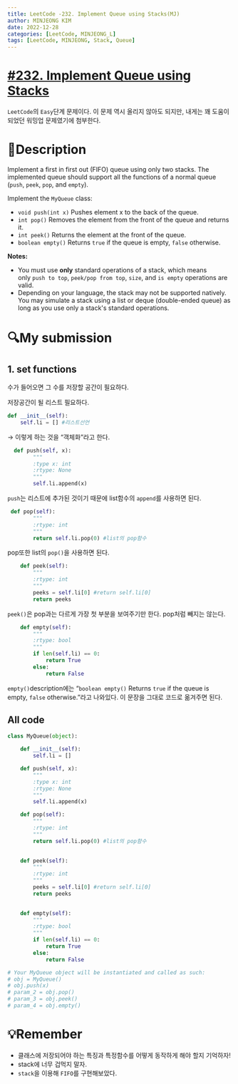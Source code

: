 ```yaml
---
title: LeetCode -232. Implement Queue using Stacks(MJ)
author: MINJEONG KIM
date: 2022-12-28
categories: [LeetCode, MINJEONG_L]
tags: [LeetCode, MINJEONG, Stack, Queue]
---
```


# [#232. Implement Queue using Stacks](https://leetcode.com/problems/implement-queue-using-stacks/)
`LeetCode`의 `Easy`단계 문제이다. 이 문제 역시 올리지 않아도 되지만, 내게는 꽤 도움이 되었던 워밍업 문제였기에 첨부한다.

# 📖Description

Implement a first in first out (FIFO) queue using only two stacks. The implemented queue should support all the functions of a normal queue (`push`, `peek`, `pop`, and `empty`).

Implement the `MyQueue` class:

- `void push(int x)` Pushes element x to the back of the queue.
- `int pop()` Removes the element from the front of the queue and returns it.
- `int peek()` Returns the element at the front of the queue.
- `boolean empty()` Returns `true` if the queue is empty, `false` otherwise.

**Notes:**

- You must use **only** standard operations of a stack, which means only `push to top`, `peek/pop from top`, `size`, and `is empty` operations are valid.
- Depending on your language, the stack may not be supported natively. You may simulate a stack using a list or deque (double-ended queue) as long as you use only a stack's standard operations.

# 🔍My submission

## 1.  set functions

수가 들어오면 그 수를 저장할 공간이 필요하다.

저장공간이 될 리스트 필요하다.

```python
def __init__(self):
	self.li = [] #리스트선언
```

→ 이렇게 하는 것을 “객체화”라고 한다.

```python
  def push(self, x):
        """
        :type x: int
        :rtype: None
        """
        self.li.append(x)
```

`push`는 리스트에 추가된 것이기 때문에 list함수의 `append`를 사용하면 된다.

```python
 def pop(self):
        """
        :rtype: int
        """
        return self.li.pop(0) #list의 pop함수
```

pop또한 list의 `pop()`을 사용하면 된다.

```python
    def peek(self):
        """
        :rtype: int
        """
        peeks = self.li[0] #return self.li[0]
        return peeks
```

`peek()`은 pop과는 다르게 가장 첫 부분을 보여주기만 한다. pop처럼 빼지는 않는다.

```python
    def empty(self):
        """
        :rtype: bool
        """
        if len(self.li) == 0:
            return True
        else:
            return False
```

`empty()`description에는 “`boolean empty()` Returns `true` if the queue is empty, `false` otherwise.”라고 나와있다. 이 문장을 그대로 코드로 옮겨주면 된다.

## All code

```python
class MyQueue(object):

    def __init__(self):
        self.li = []

    def push(self, x):
        """
        :type x: int
        :rtype: None
        """
        self.li.append(x)

    def pop(self):
        """
        :rtype: int
        """
        return self.li.pop(0) #list의 pop함수
        

    def peek(self):
        """
        :rtype: int
        """
        peeks = self.li[0] #return self.li[0]
        return peeks
        

    def empty(self):
        """
        :rtype: bool
        """
        if len(self.li) == 0:
            return True
        else:
            return False

# Your MyQueue object will be instantiated and called as such:
# obj = MyQueue()
# obj.push(x)
# param_2 = obj.pop()
# param_3 = obj.peek()
# param_4 = obj.empty()
```

# 💡Remember

- 클래스에 저장되어야 하는 특징과 특정함수를 어떻게 동작하게 해야 할지 기억하자!
- stack에 너무 겁먹지 말자.
- `stack`을 이용해 `FIFO`를 구현해보았다.
